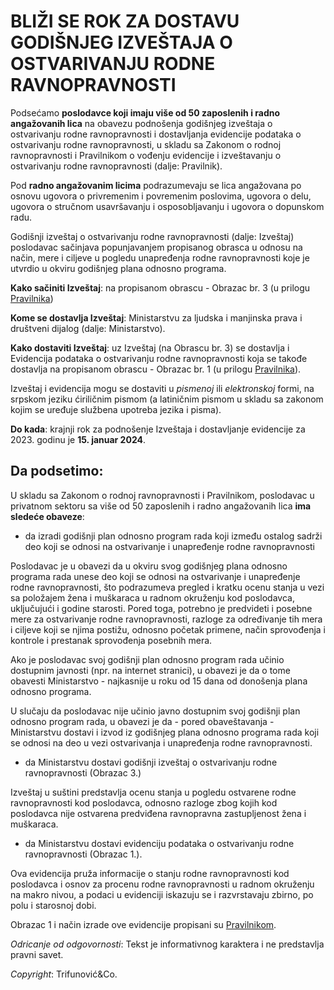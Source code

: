 # BLIŽI SE ROK ZA DOSTAVU GODIŠNJEG IZVEŠTAJA O OSTVARIVANJU RODNE RAVNOPRAVNOSTI 

Podsećamo **poslodavce koji imaju više od 50 zaposlenih i radno angažovanih lica** na obavezu podnošenja godišnjeg izveštaja o ostvarivanju rodne ravnopravnosti i dostavljanja evidencije podataka o ostvarivanju rodne ravnopravnosti, u skladu sa Zakonom o rodnoj ravnopravnosti i Pravilnikom o vođenju evidencije i izveštavanju o ostvarivanju rodne ravnopravnosti (dalje: Pravilnik). 

Pod **radno angažovanim licima** podrazumevaju se lica angažovana po osnovu ugovora o privremenim i povremenim poslovima, ugovora o delu, ugovora o stručnom usavršavanju i osposobljavanju i ugovora o dopunskom radu. 

Godišnji izveštaj o ostvarivanju rodne ravnopravnosti (dalje: Izveštaj) poslodavac sačinjava popunjavanjem propisanog obrasca u odnosu na način, mere i ciljeve u pogledu unapređenja rodne ravnopravnosti koje je utvrdio u okviru godišnjeg plana odnosno programa.

**Kako sačiniti Izveštaj**: na propisanom obrascu - Obrazac br. 3 (u prilogu [Pravilnika](https://www.minljmpdd.gov.rs/doc/podzakonski-akti/Pravilnik%20o%20vodjenju%20evidencije%20i%20izvestavanju%20o%20ostvarivanju%20rodne%20ravnopravnosti.pdf))  

**Kome se dostavlja Izveštaj**: Ministarstvu za ljudska i manjinska prava i društveni dijalog (dalje: Ministarstvo). 

**Kako dostaviti Izveštaj**: uz Izveštaj (na Obrascu br. 3) se dostavlja i Evidencija podataka o ostvarivanju rodne ravnopravnosti koja se takođe dostavlja na propisanom obrascu - Obrazac br. 1 (u prilogu [Pravilnika](https://www.minljmpdd.gov.rs/doc/podzakonski-akti/Pravilnik%20o%20vodjenju%20evidencije%20i%20izvestavanju%20o%20ostvarivanju%20rodne%20ravnopravnosti.pdf)). 

Izveštaj i evidencija mogu se dostaviti u *pismenoj* ili *elektronskoj* formi, na srpskom jeziku ćiriličnim pismom (a latiničnim pismom u skladu sa zakonom kojim se uređuje službena upotreba jezika i pisma).

**Do kada**: krajnji rok za podnošenje Izveštaja i dostavljanje evidencije za 2023. godinu je **15. januar 2024**.  

## Da podsetimo: 

U skladu sa Zakonom o rodnoj ravnopravnosti i Pravilnikom, poslodavac u privatnom sektoru sa više od 50 zaposlenih i radno angažovanih lica **ima sledeće obaveze**:
-	da izradi godišnji plan odnosno program rada koji između ostalog sadrži deo koji se odnosi na ostvarivanje i unapređenje rodne ravnopravnosti

Poslodavac je u obavezi da u okviru svog godišnjeg plana odnosno programa rada unese deo koji se odnosi na ostvarivanje i unapređenje rodne ravnopravnosti, što podrazumeva pregled i kratku ocenu stanja u vezi sa položajem žena i muškaraca u radnom okruženju kod poslodavca, uključujući i godine starosti. Pored toga, potrebno je predvideti i posebne mere za ostvarivanje rodne ravnopravnosti, razloge za određivanje tih mera i ciljeve koji se njima postižu, odnosno početak primene, način sprovođenja i kontrole i prestanak sprovođenja posebnih mera.

Ako je poslodavac svoj godišnji plan odnosno program rada učinio dostupnim javnosti (npr. na internet stranici), u obavezi je da o tome obavesti Ministarstvo - najkasnije u roku od 15 dana od donošenja plana odnosno programa. 

U slučaju da poslodavac nije učinio javno dostupnim svoj godišnji plan odnosno program rada, u obavezi je da - pored obaveštavanja - Ministarstvu dostavi i izvod iz godišnjeg plana odnosno programa rada koji se odnosi na deo u vezi ostvarivanja i unapređenja rodne ravnopravnosti. 
-	da Ministarstvu dostavi godišnji izveštaj o ostvarivanju rodne ravnopravnosti (Obrazac 3.)

Izveštaj u suštini predstavlja ocenu stanja u pogledu ostvarene rodne ravnopravnosti kod poslodavca, odnosno razloge zbog kojih kod poslodavca nije ostvarena predviđena ravnopravna zastupljenost žena i muškaraca.
-	da Ministarstvu dostavi evidenciju podataka o ostvarivanju rodne ravnopravnosti (Obrazac 1.).

Ova evidencija pruža informacije o stanju rodne ravnopravnosti kod poslodavca i osnov za procenu rodne ravnopravnosti u radnom okruženju na makro nivou, a podaci u evidenciji iskazuju se i razvrstavaju zbirno, po polu i starosnoj dobi. 

Obrazac 1 i način izrade ove evidencije propisani su [Pravilnikom](https://www.minljmpdd.gov.rs/doc/podzakonski-akti/Pravilnik%20o%20vodjenju%20evidencije%20i%20izvestavanju%20o%20ostvarivanju%20rodne%20ravnopravnosti.pdf).

*Odricanje od odgovornosti*: Tekst je informativnog karaktera i ne predstavlja pravni savet.

*Copyright*: Trifunović&Co.

